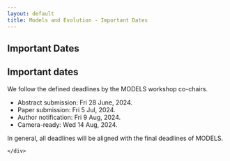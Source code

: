 ```yaml
---
layout: default
title: Models and Evolution - Important Dates
---
```

<section class="page-header" style="background-image:url(https://www.volcamp.io/asset/images/chainedespuys_header.jpg);">
    <div class="container">
        <div class="row justify-content-center">
            <div class="col-lg-8">
                <div class="content text-center">
                    <h1 class="mb-3 text-white text-capitalize letter-spacing">Important Dates</h1>
                    <div class="divider mx-auto mb-4 bg-white"></div>
                </div>
            </div>
        </div>
    </div>
</section>
<section class="section-speaker section">
    <div class="container">
        <div class="row section-heading">
            <div class="col-lg-8">
                <div class="heading">
                    <div class="pl-90">
                        <h2>Important dates</h2>
                    </div>
                </div>
            </div>
        </div>
        <div class="row">
            <div class="col-lg-12">
                <p>
               We follow the defined deadlines by the MODELS workshop co-chairs.
                <ul>
                    <li> Abstract submission: Fri 28 June, 2024.</li>
                    <li> Paper submission: Fri 5 Jul, 2024. </li>
                    <li> Author notification: Fri 9 Aug, 2024. </li>
                    <li> Camera-ready: Wed 14 Aug, 2024. </li>
                </ul>
                In general, all deadlines will be aligned with the final deadlines of MODELS.
                </p>
            </div>
        </div>
       
    </div>
</section>